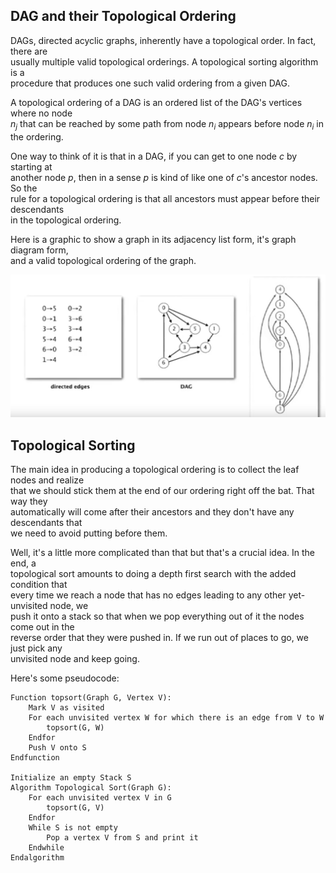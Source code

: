 ## DAG and their Topological Ordering  

DAGs, directed acyclic graphs, inherently have a topological order.  In fact, there are  
usually multiple valid topological orderings.  A topological sorting algorithm is a  
procedure that produces one such valid ordering from a given DAG.  

A topological ordering of a DAG is an ordered list of the DAG's vertices where no node  
$n_j$ that can be reached by some path from node $n_i$ appears before node $n_i$ in  
the ordering.  

One way to think of it is that in a DAG, if you can get to one node $c$ by starting at  
another node $p$, then in a sense $p$ is kind of like one of $c$'s ancestor nodes. So the  
rule for a topological ordering is that all ancestors must appear before their descendants  
in the topological ordering.  

Here is a graphic to show a graph in its adjacency list form, it's graph diagram form,  
and a valid topological ordering of the graph.

![](topological.png)  

## Topological Sorting  

The main idea in producing a topological ordering is to collect the leaf nodes and realize  
that we should stick them at the end of our ordering right off the bat.  That way they  
automatically will come after their ancestors and they don't have any descendants that  
we need to avoid putting before them.  

Well, it's a little more complicated than that but that's a crucial idea.  In the end, a  
topological sort amounts to doing a depth first search with the added condition that  
every time we reach a node that has no edges leading to any other yet-unvisited node, we  
push it onto a stack so that when we pop everything out of it the nodes come out in the  
reverse order that they were pushed in.  If we run out of places to go, we just pick any  
unvisited node and keep going.

Here's some pseudocode:

~~~
Function topsort(Graph G, Vertex V):
    Mark V as visited
    For each unvisited vertex W for which there is an edge from V to W 
        topsort(G, W)   
    Endfor
    Push V onto S
Endfunction

Initialize an empty Stack S
Algorithm Topological Sort(Graph G):
    For each unvisited vertex V in G
        topsort(G, V)
    Endfor 
    While S is not empty
        Pop a vertex V from S and print it
    Endwhile
Endalgorithm
~~~
